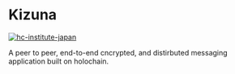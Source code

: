# Kizuna

[![hc-institute-japan](https://circleci.com/gh/hc-institute-japan/Kizuna.svg?style=svg)](https://circleci.com/gh/hc-institute-japan/Kizuna)

A peer to peer, end-to-end cncrypted, and distirbuted messaging application built on holochain.
